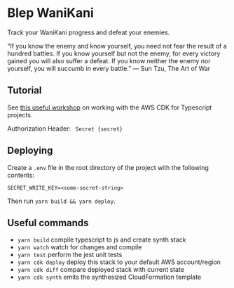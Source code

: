 # Blep WaniKani

Track your WaniKani progress and defeat your enemies.

“If you know the enemy and know yourself, you need not fear the result of a hundred battles. If you know yourself but not the enemy, for every victory gained you will also suffer a defeat. If you know neither the enemy nor yourself, you will succumb in every battle.”
― Sun Tzu, The Art of War
## Tutorial  
See [this useful workshop](https://cdkworkshop.com/20-typescript.html) on working with the AWS CDK for Typescript projects.

Authorization Header:
` Secret {secret}`

## Deploying
Create a `.env` file in the root directory of the project with the following contents:
```
SECRET_WRITE_KEY=<some-secret-string>
```
Then run `yarn build && yarn deploy`.

## Useful commands

 * `yarn build`   compile typescript to js and create synth stack
 * `yarn watch`   watch for changes and compile
 * `yarn test`    perform the jest unit tests
 * `yarn cdk deploy`      deploy this stack to your default AWS account/region
 * `yarn cdk diff`        compare deployed stack with current state
 * `yarn cdk synth`       emits the synthesized CloudFormation template
